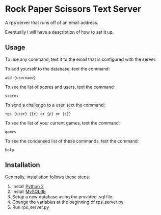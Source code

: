 Rock Paper Scissors Text Server
=======
A rps server that runs off of an email address.

Eventually I will have a description of how to set it up.

Usage
-------
To use any command, text it to the email that is configured with the server.

To add yourself to the database, text the command:
    
    add {username}
    
To see the list of scores and users, text the command:
    
    scores
    
To send a challenge to a user, text the command:

    rps {user} {{r} or {p} or {s}}
    
To see the list of your current games, text the command:

    games
    
To see the condensed list of these commands, text the command:

    help

Installation
-------
Generally, installation follows these steps:

1. Install [Python 2](https://www.python.org/download/)
2. Install [MySQLdb](http://sourceforge.net/projects/mysql-python/)
3. Setup a new database using the provided .sql file
4. Change the variables at the beginning of rps_server.py
5. Run rps_server.py
